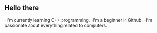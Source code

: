 ## Hello there
-I'm currently learning C++ programming.
-I'm a beginner in Github.
-I'm passionate about everything related to computers.
